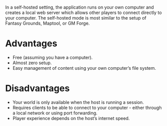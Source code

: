 In a self-hosted setting, the application runs on your own computer and creates a local web server which allows other players to connect directly to your computer. The self-hosted mode is most similar to the setup of Fantasy Grounds, Maptool, or GM Forge.

# Advantages
- Free (assuming you have a computer).
- Almost zero setup.
- Easy management of content using your own computer’s file system.

# Disadvantages
- Your world is only available when the host is running a session.
- Requires clients to be able to connect to your computer - either through a local network or using port forwarding.
- Player experience depends on the host’s internet speed.